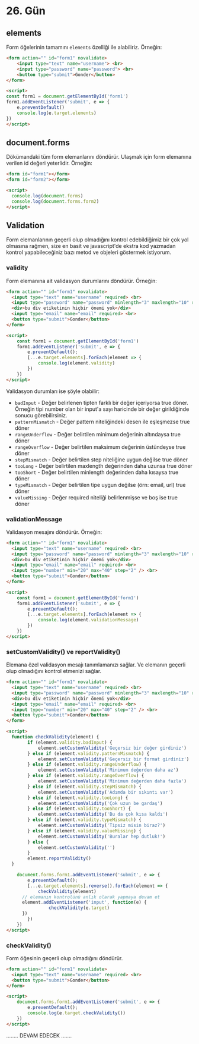 # 26. Gün

## elements

Form öğelerinin tamamını `elements` özelliği ile alabiliriz. Örneğin:

```html
<form action="" id="form1" novalidate>
    <input type="text" name="username"> <br>
    <input type="password" name="password"> <br>
    <button type="submit">Gonder</button>
</form>

<script>
const form1 = document.getElementById('form1')
form1.addEventListener('submit', e => {
	e.preventDefault()
	console.log(e.target.elements)
})
</script>
```

## document.forms

Dökümandaki tüm form elemanlarını döndürür. Ulaşmak için form elemanına verilen id değeri yeterlidir. Örneğin:

```html
<form id="form1"></form>
<form id="form2"></form>

<script>
  console.log(document.forms)
  console.log(document.forms.form2)
</script>
```

## Validation

Form elemanlarının geçerli olup olmadığını kontrol edebildiğimiz bir çok yol olmasına rağmen, size en basit ve javascript'de ekstra kod yazmadan kontrol yapabileceğiniz bazı metod ve objeleri göstermek istiyorum.

### validity

Form elemanına ait validasyon durumlarını döndürür. Örneğin:

```html
<form action="" id="form1" novalidate>
  <input type="text" name="username" required> <br>
  <input type="password" name="password" minlength="3" maxlength="10" required> <br>
  <div>bu div etiketinin hiçbir önemi yok</div>
  <input type="email" name="email" required> <br>
  <button type="submit">Gonder</button>
</form>

<script>
	const form1 = document.getElementById('form1')
	form1.addEventListener('submit', e => {
		e.preventDefault();
		[...e.target.elements].forEach(element => {
			console.log(element.validity)
		})
	})
</script>
```

Validasyon durumları ise şöyle olabilir:

- `badInput` - Değer belirlenen tipten farklı bir değer içeriyorsa true döner. Örneğin tipi number olan bir input'a sayı haricinde bir değer girildiğinde sonucu görebilirsiniz.
- `patternMismatch` - Değer pattern niteliğindeki desen ile eşleşmezse true döner
- `rangeUnderflow` - Değer belirtilen minimum değerinin altındaysa true döner
- `rangeOverflow` - Değer belirtilen maksimum değerinin üstündeyse true döner
- `stepMismatch` - Değer belirtilen step niteliğine uygun değilse true döner
- `tooLong` - Değer belirtilen maxlength değerinden daha uzunsa true döner
- `tooShort` - Değer belirtilen minlength değerinden daha kısaysa true döner
- `typeMismatch` - Değer belirtilen tipe uygun değilse (örn: email, url) true döner
- `valueMissing` - Değer required niteliği belirlenmişse ve boş ise true döner

### validationMessage

Validasyon mesajını döndürür. Örneğin:

```html
<form action="" id="form1" novalidate>
  <input type="text" name="username" required> <br>
  <input type="password" name="password" minlength="3" maxlength="10" required> <br>
  <div>bu div etiketinin hiçbir önemi yok</div>
  <input type="email" name="email" required> <br>
  <input type="number" min="20" max="40" step="2" /> <br>
  <button type="submit">Gonder</button>
</form>

<script>
	const form1 = document.getElementById('form1')
	form1.addEventListener('submit', e => {
		e.preventDefault();
		[...e.target.elements].forEach(element => {
			console.log(element.validationMessage)
		})
	})
</script>
```

### setCustomValidity() ve reportValidity()

Elemana özel validasyon mesajı tanımlamanızı sağlar. Ve elemanın geçerli olup olmadığını kontrol etmenizi sağlar.

```html
<form action="" id="form1" novalidate>
  <input type="text" name="username" required> <br>
  <input type="password" name="password" minlength="3" maxlength="10" required> <br>
  <div>bu div etiketinin hiçbir önemi yok</div>
  <input type="email" name="email" required> <br>
  <input type="number" min="20" max="40" step="2" /> <br>
  <button type="submit">Gonder</button>
</form>

<script>
  function checkValidity(element) {
		if (element.validity.badInput) {
			element.setCustomValidity('Geçersiz bir değer girdiniz')
		} else if (element.validity.patternMismatch) {
			element.setCustomValidity('Geçersiz bir format girdiniz')
		} else if (element.validity.rangeUnderflow) {
			element.setCustomValidity('Minimum değerden daha az')
		} else if (element.validity.rangeOverflow) {
			element.setCustomValidity('Minimum değerden daha fazla')
		} else if (element.validity.stepMismatch) {
			element.setCustomValidity('Adımda bir sıkıntı var')
		} else if (element.validity.tooLong) {
			element.setCustomValidity('Çok uzun be gardaş')
		} else if (element.validity.tooShort) {
			element.setCustomValidity('Bu da çok kısa kaldı')
		} else if (element.validity.typeMismatch) {
			element.setCustomValidity('Tipsiz misin biraz?')
		} else if (element.validity.valueMissing) {
			element.setCustomValidity('Buralar hep dutluk!')
		} else {
			element.setCustomValidity('')
		}
		element.reportValidity()
  }

	document.forms.form1.addEventListener('submit', e => {
		e.preventDefault();
		[...e.target.elements].reverse().forEach(element => {
			checkValidity(element)
      // elemanın kontrolünü anlık olarak yapmaya devam et
      element.addEventListener('input', function(e) {
				checkValidity(e.target)
      })
		})
	})
</script>
```

### checkValidity()

Form öğesinin geçerli olup olmadığını döndürür.

```html
<form action="" id="form1" novalidate>
  <input type="text" name="username" required> <br>
  <button type="submit">Gonder</button>
</form>

<script>
	document.forms.form1.addEventListener('submit', e => {
		e.preventDefault();
		console.log(e.target.checkValidity())
	})
</script>
```


........ DEVAM EDECEK .......
